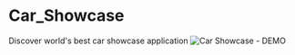 # Car_Showcase

Discover world's best car showcase application
![Car Showcase - DEMO](https://github.com/user-attachments/assets/e0afe552-86f1-492e-b55c-50fb52819a84)
